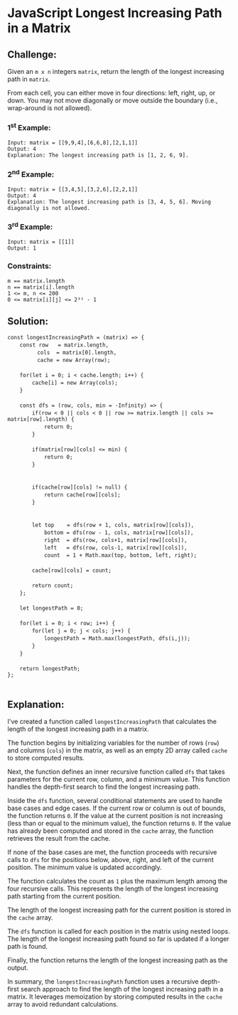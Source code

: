 # JavaScript Longest Increasing Path in a Matrix

## Challenge:

Given an `m x n` integers `matrix`, return the length of the longest increasing path in `matrix`.

From each cell, you can either move in four directions: left, right, up, or down. You may not move diagonally or move outside the boundary (i.e., wrap-around is not allowed).

### 1<sup>st</sup> Example:

`Input: matrix = [[9,9,4],[6,6,8],[2,1,1]]`
<br/>
`Output: 4`
<br/>
`Explanation: The longest increasing path is [1, 2, 6, 9].`

### 2<sup>nd</sup> Example:

`Input: matrix = [[3,4,5],[3,2,6],[2,2,1]]`
<br/>
`Output: 4`
<br/>
`Explanation: The longest increasing path is [3, 4, 5, 6]. Moving diagonally is not allowed.`

### 3<sup>rd</sup> Example:

`Input: matrix = [[1]]`
<br/>
`Output: 1`

### Constraints:

`m == matrix.length`
<br/>
`n == matrix[i].length`
<br/>
`1 <= m, n <= 200`
<br/>
`0 <= matrix[i][j] <= 2³¹ - 1`

## Solution:

`const longestIncreasingPath = (matrix) => {`
<br/>
&nbsp;&nbsp;&nbsp;&nbsp;&nbsp;&nbsp;&nbsp;`const row   = matrix.length,`
<br/>
&nbsp;&nbsp;&nbsp;&nbsp;&nbsp;&nbsp;&nbsp;&nbsp;&nbsp;&nbsp;&nbsp;&nbsp;&nbsp;&nbsp;&nbsp;&nbsp;&nbsp;`cols  = matrix[0].length,`
<br/>
&nbsp;&nbsp;&nbsp;&nbsp;&nbsp;&nbsp;&nbsp;&nbsp;&nbsp;&nbsp;&nbsp;&nbsp;&nbsp;&nbsp;&nbsp;&nbsp;&nbsp;`cache = new Array(row);`
<br/>
<br/>
&nbsp;&nbsp;&nbsp;&nbsp;&nbsp;&nbsp;&nbsp;`for(let i = 0; i < cache.length; i++) {`
<br/>
&nbsp;&nbsp;&nbsp;&nbsp;&nbsp;&nbsp;&nbsp;&nbsp;&nbsp;&nbsp;&nbsp;&nbsp;&nbsp;&nbsp;`cache[i] = new Array(cols);`
<br/>
&nbsp;&nbsp;&nbsp;&nbsp;&nbsp;&nbsp;&nbsp;`}`
<br/>
<br/>
&nbsp;&nbsp;&nbsp;&nbsp;&nbsp;&nbsp;&nbsp;`const dfs = (row, cols, min = -Infinity) => {`
<br/>
&nbsp;&nbsp;&nbsp;&nbsp;&nbsp;&nbsp;&nbsp;&nbsp;&nbsp;&nbsp;&nbsp;&nbsp;&nbsp;&nbsp;`if(row < 0 || cols < 0 || row >= matrix.length || cols >= matrix[row].length) {`
<br/>
&nbsp;&nbsp;&nbsp;&nbsp;&nbsp;&nbsp;&nbsp;&nbsp;&nbsp;&nbsp;&nbsp;&nbsp;&nbsp;&nbsp;&nbsp;&nbsp;&nbsp;&nbsp;&nbsp;&nbsp;&nbsp;`return 0;`
<br/>
&nbsp;&nbsp;&nbsp;&nbsp;&nbsp;&nbsp;&nbsp;&nbsp;&nbsp;&nbsp;&nbsp;&nbsp;&nbsp;&nbsp;`}`
<br/>
<br/>
&nbsp;&nbsp;&nbsp;&nbsp;&nbsp;&nbsp;&nbsp;&nbsp;&nbsp;&nbsp;&nbsp;&nbsp;&nbsp;&nbsp;`if(matrix[row][cols] <= min) {`
<br/>
&nbsp;&nbsp;&nbsp;&nbsp;&nbsp;&nbsp;&nbsp;&nbsp;&nbsp;&nbsp;&nbsp;&nbsp;&nbsp;&nbsp;&nbsp;&nbsp;&nbsp;&nbsp;&nbsp;&nbsp;&nbsp;`return 0;`
<br/>
&nbsp;&nbsp;&nbsp;&nbsp;&nbsp;&nbsp;&nbsp;&nbsp;&nbsp;&nbsp;&nbsp;&nbsp;&nbsp;&nbsp;`}`
<br/>
<br/>   
&nbsp;&nbsp;&nbsp;&nbsp;&nbsp;&nbsp;&nbsp;&nbsp;&nbsp;&nbsp;&nbsp;&nbsp;&nbsp;&nbsp;`if(cache[row][cols] != null) {`
<br/>
&nbsp;&nbsp;&nbsp;&nbsp;&nbsp;&nbsp;&nbsp;&nbsp;&nbsp;&nbsp;&nbsp;&nbsp;&nbsp;&nbsp;&nbsp;&nbsp;&nbsp;&nbsp;&nbsp;&nbsp;&nbsp;`return cache[row][cols];`
<br/>
&nbsp;&nbsp;&nbsp;&nbsp;&nbsp;&nbsp;&nbsp;&nbsp;&nbsp;&nbsp;&nbsp;&nbsp;&nbsp;&nbsp;`}`
<br/>
<br/>        
&nbsp;&nbsp;&nbsp;&nbsp;&nbsp;&nbsp;&nbsp;&nbsp;&nbsp;&nbsp;&nbsp;&nbsp;&nbsp;&nbsp;`let top    = dfs(row + 1, cols, matrix[row][cols]),`
<br/>
&nbsp;&nbsp;&nbsp;&nbsp;&nbsp;&nbsp;&nbsp;&nbsp;&nbsp;&nbsp;&nbsp;&nbsp;&nbsp;&nbsp;&nbsp;&nbsp;&nbsp;&nbsp;&nbsp;&nbsp;&nbsp;`bottom = dfs(row - 1, cols, matrix[row][cols]),`
<br/>
&nbsp;&nbsp;&nbsp;&nbsp;&nbsp;&nbsp;&nbsp;&nbsp;&nbsp;&nbsp;&nbsp;&nbsp;&nbsp;&nbsp;&nbsp;&nbsp;&nbsp;&nbsp;&nbsp;&nbsp;&nbsp;`right  = dfs(row, cols+1, matrix[row][cols]),`
<br/>
&nbsp;&nbsp;&nbsp;&nbsp;&nbsp;&nbsp;&nbsp;&nbsp;&nbsp;&nbsp;&nbsp;&nbsp;&nbsp;&nbsp;&nbsp;&nbsp;&nbsp;&nbsp;&nbsp;&nbsp;&nbsp;`left   = dfs(row, cols-1, matrix[row][cols]),`
<br/>
&nbsp;&nbsp;&nbsp;&nbsp;&nbsp;&nbsp;&nbsp;&nbsp;&nbsp;&nbsp;&nbsp;&nbsp;&nbsp;&nbsp;&nbsp;&nbsp;&nbsp;&nbsp;&nbsp;&nbsp;&nbsp;`count  = 1 + Math.max(top, bottom, left, right);`
<br/>
<br/>
&nbsp;&nbsp;&nbsp;&nbsp;&nbsp;&nbsp;&nbsp;&nbsp;&nbsp;&nbsp;&nbsp;&nbsp;&nbsp;&nbsp;`cache[row][cols] = count;`
<br/>
<br/>
&nbsp;&nbsp;&nbsp;&nbsp;&nbsp;&nbsp;&nbsp;&nbsp;&nbsp;&nbsp;&nbsp;&nbsp;&nbsp;&nbsp;`return count;`
<br/>
&nbsp;&nbsp;&nbsp;&nbsp;&nbsp;&nbsp;&nbsp;`};`
<br/>
<br/>
&nbsp;&nbsp;&nbsp;&nbsp;&nbsp;&nbsp;&nbsp;`let longestPath = 0;`
<br/>
<br/>
&nbsp;&nbsp;&nbsp;&nbsp;&nbsp;&nbsp;&nbsp;`for(let i = 0; i < row; i++) {`
<br/>
&nbsp;&nbsp;&nbsp;&nbsp;&nbsp;&nbsp;&nbsp;&nbsp;&nbsp;&nbsp;&nbsp;&nbsp;&nbsp;&nbsp;`for(let j = 0; j < cols; j++) {`
<br/>
&nbsp;&nbsp;&nbsp;&nbsp;&nbsp;&nbsp;&nbsp;&nbsp;&nbsp;&nbsp;&nbsp;&nbsp;&nbsp;&nbsp;&nbsp;&nbsp;&nbsp;&nbsp;&nbsp;&nbsp;&nbsp;`longestPath = Math.max(longestPath, dfs(i,j));`
<br/>
&nbsp;&nbsp;&nbsp;&nbsp;&nbsp;&nbsp;&nbsp;&nbsp;&nbsp;&nbsp;&nbsp;&nbsp;&nbsp;&nbsp;`}`
<br/>
&nbsp;&nbsp;&nbsp;&nbsp;&nbsp;&nbsp;&nbsp;`}`
<br/>
<br/>
&nbsp;&nbsp;&nbsp;&nbsp;&nbsp;&nbsp;&nbsp;`return longestPath;`
<br/>
`};`
<br/>
<br/>

## Explanation:

I've created a function called `longestIncreasingPath` that calculates the length of the longest increasing path in a matrix.
<br/>

The function begins by initializing variables for the number of rows (`row`) and columns (`cols`) in the matrix, as well as an empty 2D array called `cache` to store computed results.
<br/>

Next, the function defines an inner recursive function called `dfs` that takes parameters for the current row, column, and a minimum value. This function handles the depth-first search to find the longest increasing path.
<br/>

Inside the `dfs` function, several conditional statements are used to handle base cases and edge cases. If the current row or column is out of bounds, the function returns `0`. If the value at the current position is not increasing (less than or equal to the minimum value), the function returns `0`. If the value has already been computed and stored in the `cache` array, the function retrieves the result from the cache.
<br/>

If none of the base cases are met, the function proceeds with recursive calls to `dfs` for the positions below, above, right, and left of the current position. The minimum value is updated accordingly.
<br/>

The function calculates the count as `1` plus the maximum length among the four recursive calls. This represents the length of the longest increasing path starting from the current position.
<br/>

The length of the longest increasing path for the current position is stored in the `cache` array.
<br/>

The `dfs` function is called for each position in the matrix using nested loops. The length of the longest increasing path found so far is updated if a longer path is found.
<br/>

Finally, the function returns the length of the longest increasing path as the output.
<br/>

In summary, the `longestIncreasingPath` function uses a recursive depth-first search approach to find the length of the longest increasing path in a matrix. It leverages memoization by storing computed results in the `cache` array to avoid redundant calculations.
<br/>
<br/>